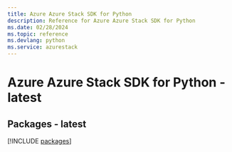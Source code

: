 ```yaml
---
title: Azure Azure Stack SDK for Python
description: Reference for Azure Azure Stack SDK for Python
ms.date: 02/28/2024
ms.topic: reference
ms.devlang: python
ms.service: azurestack
---
```

# Azure Azure Stack SDK for Python - latest
## Packages - latest
[!INCLUDE [packages](azure-stack-index.md)]